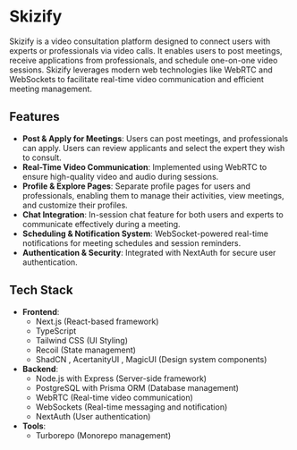 # **Skizify**

Skizify is a video consultation platform designed to connect users with experts or professionals via video calls. It enables users to post meetings, receive applications from professionals, and schedule one-on-one video sessions. Skizify leverages modern web technologies like WebRTC and WebSockets to facilitate real-time video communication and efficient meeting management.

## **Features**

- **Post & Apply for Meetings**: Users can post meetings, and professionals can apply. Users can review applicants and select the expert they wish to consult.
- **Real-Time Video Communication**: Implemented using WebRTC to ensure high-quality video and audio during sessions.
- **Profile & Explore Pages**: Separate profile pages for users and professionals, enabling them to manage their activities, view meetings, and customize their profiles.
- **Chat Integration**: In-session chat feature for both users and experts to communicate effectively during a meeting.
- **Scheduling & Notification System**: WebSocket-powered real-time notifications for meeting schedules and session reminders.
- **Authentication & Security**: Integrated with NextAuth for secure user authentication.

## **Tech Stack**

- **Frontend**:
    - Next.js (React-based framework)
    - TypeScript
    - Tailwind CSS (UI Styling)
    - Recoil (State management)
    - ShadCN , AcertanityUI , MagicUI (Design system components)
- **Backend**:
    - Node.js with Express (Server-side framework)
    - PostgreSQL with Prisma ORM (Database management)
    - WebRTC (Real-time video communication)
    - WebSockets (Real-time messaging and notification)
    - NextAuth (User authentication)
- **Tools**:
    - Turborepo (Monorepo management)
